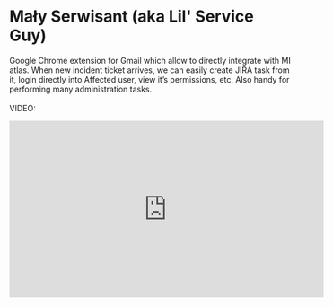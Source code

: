 # Mały Serwisant (aka Lil' Service Guy)
Google Chrome extension for Gmail which allow to directly integrate with MI atlas. When new incident ticket arrives, we can easily create JIRA task from it, login directly into Affected user, view it’s permissions, etc. Also handy for performing many administration tasks.<br/><br/>
VIDEO:
<iframe width="560" height="315" src="https://www.youtube.com/embed/qsCs4uVNXxY" frameborder="0" allow="autoplay; encrypted-media" allowfullscreen></iframe>